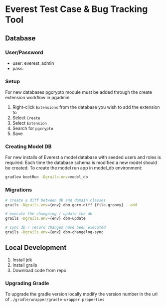 # Everest Test Case & Bug Tracking Tool

## Database 

### User/Password
- user: everest_admin
- pass: 

### Setup
For new databases pgcrypto module must be added through the create extension workflow in pgadmin
1. Right-click `Extensions` from the database you wish to add the extension to
2. Select `Create`
3. Select `Extension`
4. Search for `pgcrypto`
5. Save

### Creating Model DB
For new installs of Everest a model database with seeded users and roles is required. Each time the database schema is
modified a new model should be created. To create the model run app in model_db environment:
```bash
gradlew bootRun -Dgrails.env=model_db
```

### Migrations

```bash
# create a diff between db and domain classes
grails -Dgrails.env={env} dbm-gorm-diff {file.groovy} --add

# execute the changelog / update the db
grails -Dgrails.env={env} dbm-update

# sync db / record changes have been executed
grails -Dgrails.env={env} dbm-changelog-sync
```

## Local Development
1. Install jdk
2. Install grails
3. Download code from repo

### Upgrading Gradle
To upgrade the gradle version locally modify the version number in the url of `./gradle/wrapper/gradle-wrapper.properties`